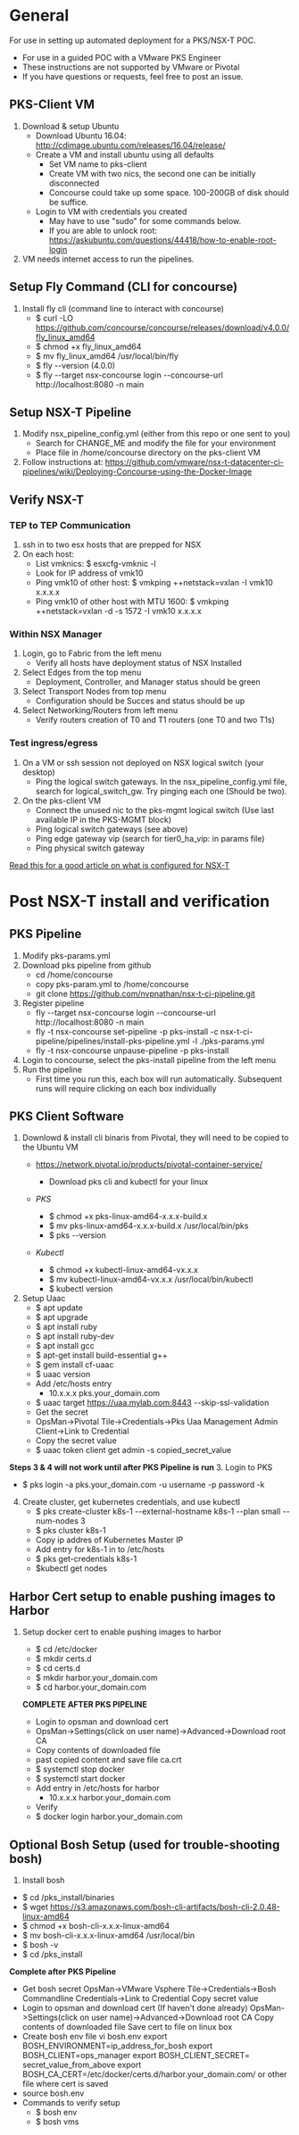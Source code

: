 # General #

For use in setting up automated deployment for a PKS/NSX-T POC.  

* For use in a guided POC with a VMware PKS Engineer
* These instructions are not supported by VMware or Pivotal
* If you have questions or requests, feel free to post an issue.

## PKS-Client VM ##

1. Download & setup Ubuntu
   * Download Ubuntu 16.04: http://cdimage.ubuntu.com/releases/16.04/release/
   * Create a VM and install ubuntu using all defaults
      * Set VM name to pks-client
      * Create VM with two nics, the second one can be initially disconnected
      * Concourse could take up some space.  100-200GB of disk should be suffice.
   * Login to VM with credentials you created
      * May have to use "sudo" for some commands below.
      * If you are able to unlock root: https://askubuntu.com/questions/44418/how-to-enable-root-login
2. VM needs internet access to run the pipelines.


## Setup Fly Command (CLI for concourse) ##

1. Install fly cli (command line to interact with concourse)
   * $ curl -LO https://github.com/concourse/concourse/releases/download/v4.0.0/fly_linux_amd64
   * $ chmod +x fly_linux_amd64
   * $ mv fly_linux_amd64 /usr/local/bin/fly
   * $ fly --version
       (4.0.0)
   * $ fly --target nsx-concourse login --concourse-url http://localhost:8080 -n main

## Setup NSX-T Pipeline ##
1. Modify nsx_pipeline_config.yml (either from this repo or one sent to you)
   * Search for CHANGE_ME and modify the file for your environment
   * Place file in /home/concourse directory on the pks-client VM
2. Follow instructions at: https://github.com/vmware/nsx-t-datacenter-ci-pipelines/wiki/Deploying-Concourse-using-the-Docker-Image

## Verify NSX-T ##

### TEP to TEP Communication ###
1. ssh in to two esx hosts that are prepped for NSX
2. On each host:
   * List vmknics: $ esxcfg-vmknic -l
   * Look for IP address of vmk10
   * Ping vmk10 of other host: $ vmkping ++netstack=vxlan -I vmk10 x.x.x.x
   * Ping vmk10 of other host with MTU 1600: $ vmkping ++netstack=vxlan -d -s 1572 -I vmk10 x.x.x.x 

### Within NSX Manager ###
1. Login, go to Fabric from the left menu
   * Verify all hosts have deployment status of NSX Installed
2. Select Edges from the top menu
   * Deployment, Controller, and Manager status should be green
3. Select Transport Nodes from top menu
   * Configuration should be Succes and status should be up
4. Select Networking/Routers from left menu
   * Verify routers creation of T0 and T1 routers (one T0 and two T1s)

### Test ingress/egress ###
1. On a VM or ssh session not deployed on NSX logical switch (your desktop)
   * Ping the logical switch gateways.  In the nsx_pipeline_config.yml file, search for logical_switch_gw. Try pinging each one (Should be two).
2. On the pks-client VM
   * Connect the unused nic to the pks-mgmt logical switch (Use last available IP in the PKS-MGMT block)
   * Ping logical switch gateways (see above)
   * Ping edge gateway vip (search for tier0_ha_vip: in params file)
   * Ping physical switch gateway

[Read this for a good article on what is configured for NSX-T](http://keithlee.ie/2018/11/24/pks-nsx-t-home-lab-part-8-configure-nsx-t/)

# Post NSX-T install and verification #

## PKS Pipeline ##
1. Modify pks-params.yml
2. Download pks pipeline from github
    * cd /home/concourse
    * copy pks-param.yml to /home/concourse
    * git clone https://github.com/nvpnathan/nsx-t-ci-pipeline.git
3. Register pipeline
    * fly --target nsx-concourse login --concourse-url http://localhost:8080 -n main
    * fly -t nsx-concourse set-pipeline -p pks-install -c nsx-t-ci-pipeline/pipelines/install-pks-pipeline.yml -l ./pks-params.yml
    * fly -t nsx-concourse unpause-pipeline -p pks-install
4. Login to concourse, select the pks-install pipeline from the left menu
5. Run the pipeline
    * First time you run this, each box will run automatically.  Subsequent runs will require clicking on each box individually


## PKS Client Software ##

1. Downlowd & install cli binaris from Pivotal, they will need to be copied to the Ubuntu VM
   * https://network.pivotal.io/products/pivotal-container-service/
     * Download pks cli and kubectl for your linux
   * _PKS_
      * $ chmod +x pks-linux-amd64-x.x.x-build.x
      * $ mv pks-linux-amd64-x.x.x-build.x /usr/local/bin/pks
      * $ pks --version

   * _Kubectl_
      * $ chmod +x kubectl-linux-amd64-vx.x.x
      * $ mv kubectl-linux-amd64-vx.x.x /usr/local/bin/kubectl
      * $ kubectl version
2. Setup Uaac
   * $ apt update
   * $ apt upgrade
   * $ apt install ruby
   * $ apt install ruby-dev
   * $ apt install gcc
   * $ apt-get install build-essential g++
   * $ gem install cf-uaac
   * $ uaac version
   * Add /etc/hosts entry
      * 10.x.x.x pks.your_domain.com
   * $ uaac target https://uaa.mylab.com:8443 --skip-ssl-validation
   * Get the secret 
    * OpsMan->Pivotal Tile->Credentials->Pks Uaa Management Admin Client->Link to Credential
    * Copy the secret value
   * $ uaac token client get admin -s copied_secret_value

__Steps 3 & 4 will not work until after PKS Pipeline is run__
3. Login to PKS
   * $ pks login -a pks.your_domain.com -u username -p password -k
4. Create cluster, get kubernetes credentials, and use kubectl
   * $ pks create-cluster k8s-1 --external-hostname k8s-1 --plan small --num-nodes 3
   * $ pks cluster k8s-1
   * Copy ip addres of Kubernetes Master IP
   * Add entry for k8s-1 in to /etc/hosts
   * $ pks get-credentials k8s-1
   * $kubectl get nodes

## Harbor Cert setup to enable pushing images to Harbor ##

1. Setup docker cert to enable pushing images to harbor
   * $ cd /etc/docker
   * $ mkdir certs.d
   * $ cd certs.d
   * $ mkdir harbor.your_domain.com
   * $ cd harbor.your_domain.com

   __COMPLETE AFTER PKS PIPELINE__
   * Login to opsman and download cert
    * OpsMan->Settings(click on user name)->Advanced->Download root CA
    * Copy contents of downloaded file
    * past copied content and save file ca.crt
   * $ systemctl stop docker
   * $ systemctl start docker
   * Add entry in /etc/hosts for harbor
      * 10.x.x.x harbor.your_domain.com
   * Verify
    * $ docker login harbor.your_domain.com

## Optional Bosh Setup (used for trouble-shooting bosh) ##

1. Install bosh
  * $ cd /pks_install/binaries
  * $ wget https://s3.amazonaws.com/bosh-cli-artifacts/bosh-cli-2.0.48-linux-amd64
  * $ chmod +x bosh-cli-x.x.x-linux-amd64
  * $ mv bosh-cli-x.x.x-linux-amd64 /usr/local/bin
  * $ bosh -v
  * $ cd /pks_install

  __Complete after PKS Pipeline__
  * Get bosh secret
    OpsMan->VMware Vsphere Tile->Credentials->Bosh Commandline Credentials->Link to Credential
    Copy secret value
  * Login to opsman and download cert (If haven't done already)
    OpsMan->Settings(click on user name)->Advanced->Download root CA
    Copy contents of downloaded file
    Save cert to file on linux box
  * Create bosh env file
    vi bosh.env
      export BOSH_ENVIRONMENT=ip_address_for_bosh
      export BOSH_CLIENT=ops_manager
      export BOSH_CLIENT_SECRET= secret_value_from_above
      export BOSH_CA_CERT=/etc/docker/certs.d/harbor.your_domain.com/ or other file where cert is saved
  * source bosh.env
  * Commands to verify setup
     * $ bosh env
     * $ bosh vms

